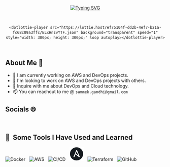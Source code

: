 <p align="center">
  <a href="https://github.com/swapnil-mohite">
    <img src="https://readme-typing-svg.demolab.com?font=Fira+Code&pause=1000&color=9385F7&center=true&vCenter=true&random=false&width=435&lines=SAMMEK+GANDHI;AWS+Cloud+Engineer;10%2B+Years+of+Experience;DevOps+Engineer" alt="Typing SVG" />
  
</a>

</p>
<br>
<div align="center">
<script src="https://unpkg.com/@dotlottie/player-component@latest/dist/dotlottie-player.mjs" type="module"></script> 

    <dotlottie-player src="https://lottie.host/ef75104f-dd2b-4ef7-b21a-fc68c09a3ffc/ELxHnzvYTF.json" background="transparent" speed="1" style="width: 300px; height: 300px;" loop autoplay></dotlottie-player>
</div>
</br>

## About Me 💫
- 👋 I am currently working on AWS and DevOps projects.
- 👀 I'm looking to work on AWS and DevOps projects with others.
- 💬 Inquire with me about DevOps and Cloud technology.
- 📫 You can reachout to me @ `sammek.gandhi@gmail.com`


## Socials 🌐
<a href="https://www.linkedin.com/in/sammekgandhi/" target="blank"><img align="center" src="https://github.com/mishmanners/MishManners/blob/master/socials/transparent-Linkedin-logo-icon.png" alt="" height="30" /></a>






<h2> 🚀 &nbsp;Some Tools I Have Used and Learned</h2>
<p align="left">
<img width="45" src="https://user-images.githubusercontent.com/25181517/117207330-263ba280-adf4-11eb-9b97-0ac5b40bc3be.png" alt="Docker" title="Docker"/>&nbsp;&nbsp;
<img width="45" src="https://user-images.githubusercontent.com/25181517/183896132-54262f2e-6d98-41e3-8888-e40ab5a17326.png" alt="AWS" title="AWS"/>&nbsp;&nbsp;
<img width="45" src="https://user-images.githubusercontent.com/25181517/183868728-b2e11072-00a5-47e2-8a4e-4ebbb2b8c554.png" alt="CI/CD" title="CI/CD"/>&nbsp;&nbsp;
<img width="45" src="https://raw.githubusercontent.com/github/explore/80688e429a7d4ef2fca1e82350fe8e3517d3494d/topics/ansible/ansible.png" alt="Python" title="Ansible"/>&nbsp;&nbsp;
<img width="45" src="https://user-images.githubusercontent.com/25181517/183345121-36788a6e-5462-424a-be67-af1ebeda79a2.png" alt="Terraform" title="Terraform"/>&nbsp;&nbsp;
<img width="45" src="https://user-images.githubusercontent.com/25181517/192108374-8da61ba1-99ec-41d7-80b8-fb2f7c0a4948.png" alt="GitHub" title="GitHub"/>&nbsp;&nbsp;
</p>
